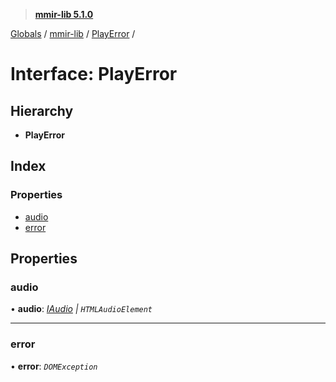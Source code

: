 > **[mmir-lib 5.1.0](../README.md)**

[Globals](../README.md) / [mmir-lib](../modules/mmir_lib.md) / [PlayError](mmir_lib.playerror.md) /

# Interface: PlayError

## Hierarchy

* **PlayError**

## Index

### Properties

* [audio](mmir_lib.playerror.md#audio)
* [error](mmir_lib.playerror.md#error)

## Properties

###  audio

• **audio**: *[IAudio](mmir_lib.iaudio.md) | `HTMLAudioElement`*

___

###  error

• **error**: *`DOMException`*